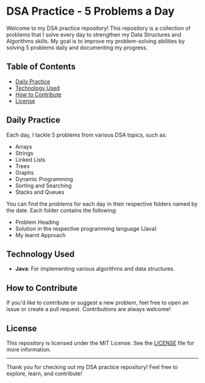 # DSA Practice - 5 Problems a Day

Welcome to my DSA practice repository! This repository is a collection of problems that I solve every day to strengthen my Data Structures and Algorithms skills. 
My goal is to improve my problem-solving abilities by solving 5 problems daily and documenting my progress.

## Table of Contents

- [Daily Practice](#daily-practice)
- [Technology Used](#technology-used)
- [How to Contribute](#how-to-contribute)
- [License](#license)

## Daily Practice

Each day, I tackle 5 problems from various DSA topics, such as:

- Arrays
- Strings
- Linked Lists
- Trees
- Graphs
- Dynamic Programming
- Sorting and Searching
- Stacks and Queues

You can find the problems for each day in their respective folders named by the date. Each folder contains the following:

- Problem Heading
- Solution in the respective programming language (Java)
- My learnt Approach

## Technology Used

- **Java**: For implementing various algorithms and data structures.

## How to Contribute

If you'd like to contribute or suggest a new problem, feel free to open an issue or create a pull request. Contributions are always welcome!

## License

This repository is licensed under the MIT License. See the [LICENSE](LICENSE) file for more information.

---

Thank you for checking out my DSA practice repository! Feel free to explore, learn, and contribute!

